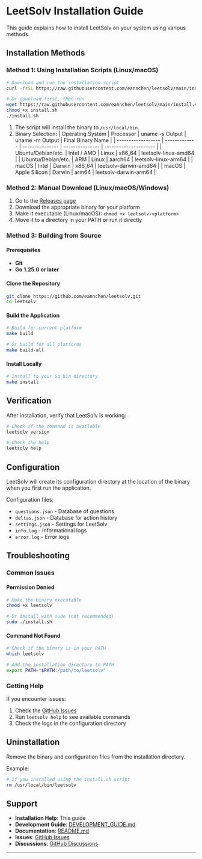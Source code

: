 # LeetSolv Installation Guide

This guide explains how to install LeetSolv on your system using various methods.

## Installation Methods

### Method 1: Using Installation Scripts (Linux/macOS)

```bash
# Download and run the installation script
curl -fsSL https://raw.githubusercontent.com/eannchen/leetsolv/main/install.sh | bash

# Or download first, then run
wget https://raw.githubusercontent.com/eannchen/leetsolv/main/install.sh
chmod +x install.sh
./install.sh
```

1. The script will install the binary to `/usr/local/bin`.
2. Binary Selection:
   | Operating System   | Processor     | uname -s Output | uname -m Output | Final Binary Name     |
   | ------------------ | ------------- | --------------- | --------------- | --------------------- |
   | Ubuntu/Debian/etc. | Intel / AMD   | Linux           | x86_64          | leetsolv-linux-amd64  |
   | Ubuntu/Debian/etc. | ARM           | Linux           | aarch64         | leetsolv-linux-arm64  |
   | macOS              | Intel         | Darwin          | x86_64          | leetsolv-darwin-amd64 |
   | macOS              | Apple Silicon | Darwin          | arm64           | leetsolv-darwin-arm64 |

### Method 2: Manual Download (Linux/macOS/Windows)

1. Go to the [Releases page](https://github.com/eannchen/leetsolv/releases)
2. Download the appropriate binary for your platform
3. Make it executable (Linux/macOS): `chmod +x leetsolv-<platform>`
4. Move it to a directory in your PATH or run it directly

### Method 3: Building from Source

#### Prerequisites

- **Git**
- **Go 1.25.0 or later**


#### Clone the Repository
```bash
git clone https://github.com/eannchen/leetsolv.git
cd leetsolv
```

#### Build the Application
```bash
# Build for current platform
make build

# Or build for all platforms
make build-all
```

#### Install Locally
```bash
# Install to your Go bin directory
make install
```

## Verification

After installation, verify that LeetSolv is working:

```bash
# Check if the command is available
leetsolv version

# Check the help
leetsolv help
```

## Configuration

LeetSolv will create its configuration directory at the location of the binary when you first run the application.

Configuration files:
- `questions.json` - Database of questions
- `deltas.json` - Database for action history
- `settings.json` - Settings for LeetSolv
- `info.log` - Informational logs
- `error.log` - Error logs


## Troubleshooting

### Common Issues

#### Permission Denied
```bash
# Make the binary executable
chmod +x leetsolv

# Or install with sudo (not recommended)
sudo ./install.sh
```

#### Command Not Found
```bash
# Check if the binary is in your PATH
which leetsolv

# Add the installation directory to PATH
export PATH="$PATH:/path/to/leetsolv"
```

### Getting Help

If you encounter issues:

1. Check the [GitHub Issues](https://github.com/eannchen/leetsolv/issues)
2. Run `leetsolv help` to see available commands
3. Check the logs in the configuration directory

## Uninstallation

Remove the binary and configuration files from the installation directory.

Example:
```bash
# If you installed using the install.sh script
rm /usr/local/bin/leetsolv
```


## Support

- **Installation Help**: This guide
- **Development Guide**: [DEVELOPMENT_GUIDE.md](DEVELOPMENT_GUIDE.md)
- **Documentation**: [README.md](../README.md)
- **Issues**: [GitHub Issues](https://github.com/eannchen/leetsolv/issues)
- **Discussions**: [GitHub Discussions](https://github.com/eannchen/leetsolv/discussions)

---